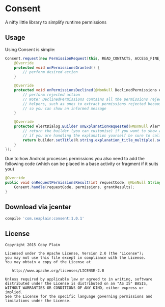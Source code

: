 Consent
===============
A nifty little library to simplify runtime permissions



Usage
----------------------------------
Using Consent is simple:

```java
Consent.request(new PermissionRequest(this, READ_CONTACTS, ACCESS_FINE_LOCATION) {
    @Override
    protected void onPermissionsGranted() {
        // perform desired action
    }

    @Override
    protected void onPermissionsDeclined(@NonNull DeclinedPermissions declinedPermissions) {
        // perform rejected action
        // Note: DeclinedPermissions contains all the permissions rejected in this request as well as various
        // helpers, such as ones to extract permissions rejected because the user selected "Never Ask Again"
        // so you can show an informed message
    }

    @Override
    protected AlertDialog.Builder onExplanationRequested(@NonNull AlertDialog.Builder builder, @NonNull String[] permissionsToExplain) {
        // return the builder (you can customise) if you want to show a dialog or null if you want to handle the explanation yourself
        // if you are handling the explanation yourself be sure to call onExplanationCompleted() when you want the request to continue
        return builder.setTitle(R.string.explanation_title_multiple).setMessage(R.string.explanation_message_multiple);
    }
});
```

Due to how Android processes permissions you also need to add the following code (which can be placed in a base activity or fragment if it suits you)

```java
@Override
public void onRequestPermissionsResult(int requestCode, @NonNull String[] permissions, @NonNull int[] grantResults) {
    Consent.handle(requestCode, permissions, grantResults);
}
```


Download via jcenter
----------------------------------
```groovy
compile 'com.seaplain:consent:1.0.1'
```

License
----------------------------------

    Copyright 2015 Coby Plain

    Licensed under the Apache License, Version 2.0 (the "License");
    you may not use this file except in compliance with the License.
    You may obtain a copy of the License at

       http://www.apache.org/licenses/LICENSE-2.0

    Unless required by applicable law or agreed to in writing, software
    distributed under the License is distributed on an "AS IS" BASIS,
    WITHOUT WARRANTIES OR CONDITIONS OF ANY KIND, either express or implied.
    See the License for the specific language governing permissions and
    limitations under the License.